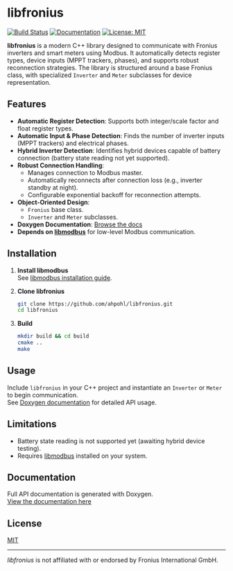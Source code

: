 # libfronius

[![Build Status](https://github.com/ahpohl/libfronius/actions/workflows/build.yml/badge.svg)](https://github.com/ahpohl/libfronius/actions/workflows/build.yml)
[![Documentation](https://img.shields.io/badge/docs-doxygen-blue)](https://ahpohl.github.io/libfronius/) <!-- Update this link if your docs are elsewhere -->
[![License: MIT](https://img.shields.io/github/license/ahpohl/libfronius)](LICENSE)

**libfronius** is a modern C++ library designed to communicate with Fronius inverters and smart meters using Modbus. It automatically detects register types, device inputs (MPPT trackers, phases), and supports robust reconnection strategies. The library is structured around a base Fronius class, with specialized `Inverter` and `Meter` subclasses for device representation.

## Features

- **Automatic Register Detection**: Supports both integer/scale factor and float register types.
- **Automatic Input & Phase Detection**: Finds the number of inverter inputs (MPPT trackers) and electrical phases.
- **Hybrid Inverter Detection**: Identifies hybrid devices capable of battery connection (battery state reading not yet supported).
- **Robust Connection Handling**:
  - Manages connection to Modbus master.
  - Automatically reconnects after connection loss (e.g., inverter standby at night).
  - Configurable exponential backoff for reconnection attempts.
- **Object-Oriented Design**: 
  - `Fronius` base class.
  - `Inverter` and `Meter` subclasses.
- **Doxygen Documentation**: [Browse the docs](https://ahpohl.github.io/libfronius/) <!-- Update this link if needed -->
- **Depends on [libmodbus](https://libmodbus.org/)** for low-level Modbus communication.

## Installation

1. **Install libmodbus**  
   See [libmodbus installation guide](https://libmodbus.org/documentation/).

2. **Clone libfronius**
   ```sh
   git clone https://github.com/ahpohl/libfronius.git
   cd libfronius
   ```

3. **Build**
   ```sh
   mkdir build && cd build
   cmake ..
   make
   ```

## Usage

Include `libfronius` in your C++ project and instantiate an `Inverter` or `Meter` to begin communication.  
See [Doxygen documentation](https://ahpohl.github.io/libfronius/) for detailed API usage.

## Limitations

- Battery state reading is not supported yet (awaiting hybrid device testing).
- Requires [libmodbus](https://libmodbus.org/) installed on your system.

## Documentation

Full API documentation is generated with Doxygen.  
[View the documentation here](https://ahpohl.github.io/libfronius/) <!-- Update this link if needed -->

## License

[MIT](LICENSE)

---

*libfronius* is not affiliated with or endorsed by Fronius International GmbH.